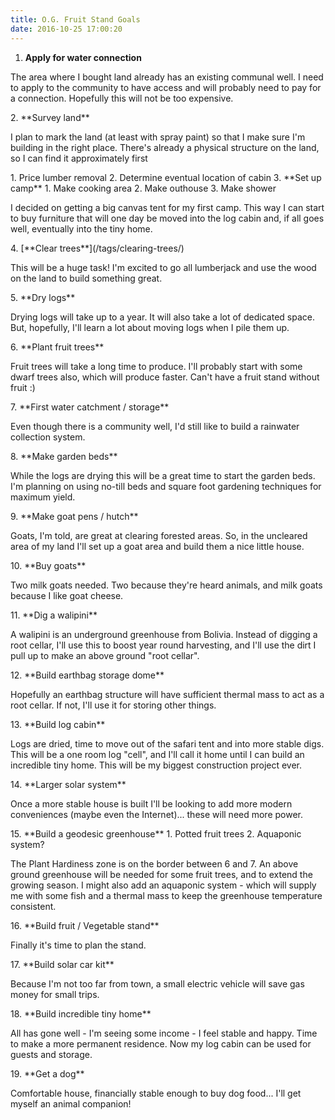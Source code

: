 ```yaml
---
title: O.G. Fruit Stand Goals
date: 2016-10-25 17:00:20
---
```


1. **Apply for water connection**
<p>The area where I bought land already has an existing communal well.  I need to apply to the community to have access and will probably need to pay for a connection.  Hopefully this will not be too expensive.</p>
2. **Survey land**
<p>I plan to mark the land (at least with spray paint) so that I make sure I'm building in the right place.  There's already a physical structure on the land, so I can find it approximately first</p>
  1. Price lumber removal
  2. Determine eventual location of cabin
3. **Set up camp**
  1. Make cooking area
  2. Make outhouse
  3. Make shower
<p>I decided on getting a big canvas tent for my first camp.  This way I can start to buy furniture that will one day be moved into the log cabin and, if all goes well, eventually into the tiny home.</p>
4. [**Clear trees**](/tags/clearing-trees/)
<p>This will be a huge task! I'm excited to go all lumberjack and use the wood on the land to build something great.</p>
5. **Dry logs**
<p>Drying logs will take up to a year. It will also take a lot of dedicated space. But, hopefully, I'll learn a lot about moving logs when I pile them up.</p>
6. **Plant fruit trees**
<p>Fruit trees will take a long time to produce.  I'll probably start with some dwarf trees also, which will produce faster.  Can't have a fruit stand without fruit :)</p>
7. **First water catchment / storage**
<p>Even though there is a community well, I'd still like to build a rainwater collection system.</p>
8. **Make garden beds**
<p>While the logs are drying this will be a great time to start the garden beds. I'm planning on using no-till beds and square foot gardening techniques for maximum yield.</p>
9. **Make goat pens / hutch**
<p>Goats, I'm told, are great at clearing forested areas. So, in the uncleared area of my land I'll set up a goat area and build them a nice little house.</p>
10. **Buy goats**
<p>Two milk goats needed. Two because they're heard animals, and milk goats because I like goat cheese.</p>
11. **Dig a walipini**
<p>A walipini is an underground greenhouse from Bolivia.  Instead of digging a root cellar, I'll use this to boost year round harvesting, and I'll use the dirt I pull up to make an above ground "root cellar".</p>
12. **Build earthbag storage dome**
<p>Hopefully an earthbag structure will have sufficient thermal mass to act as a root cellar. If not, I'll use it for storing other things.</p>
13. **Build log cabin**
<p>Logs are dried, time to move out of the safari tent and into more stable digs.  This will be a one room log "cell", and I'll call it home until I can build an incredible tiny home. This will be my biggest construction project ever.</p>
14. **Larger solar system**
<p>Once a more stable house is built I'll be looking to add more modern conveniences (maybe even the Internet)... these will need more power.</p>
15. **Build a geodesic greenhouse**
  1. Potted fruit trees
  2. Aquaponic system?
<p>The Plant Hardiness zone is on the border between 6 and 7. An above ground greenhouse will be needed for some fruit trees, and to extend the growing season.  I might also add an aquaponic system - which will supply me with some fish and a thermal mass to keep the greenhouse temperature consistent.</p>
16. **Build fruit / Vegetable stand**
<p>Finally it's time to plan the stand.</p>
17. **Build solar car kit**
<p>Because I'm not too far from town, a small electric vehicle will save gas money for small trips.</p>
18. **Build incredible tiny home**
<p>All has gone well - I'm seeing some income - I feel stable and happy.  Time to make a more permanent residence. Now my log cabin can be used for guests and storage.</p>
19. **Get a dog**
<p>Comfortable house, financially stable enough to buy dog food... I'll get myself an animal companion!</p>

